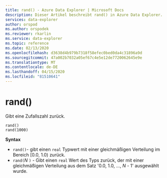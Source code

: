 ```yaml
---
title: rand() - Azure Data Explorer | Microsoft Docs
description: Dieser Artikel beschreibt rand() in Azure Data Explorer.
services: data-explorer
author: orspod
ms.author: orspodek
ms.reviewer: rkarlin
ms.service: data-explorer
ms.topic: reference
ms.date: 02/13/2020
ms.openlocfilehash: d3638d4b979b7318f58efec0bed0da4c31896a9d
ms.sourcegitcommit: 47a002b7032a05ef67c4e5e12de7720062645e9e
ms.translationtype: MT
ms.contentlocale: de-DE
ms.lasthandoff: 04/15/2020
ms.locfileid: "81510641"
---
```

# <a name="rand"></a>rand()

Gibt eine Zufallszahl zurück.

```kusto
rand()
rand(1000)
```

**Syntax**

* `rand()`- gibt einen `real` Typwert mit einer gleichmäßigen Verteilung im Bereich [0.0, 1.0) zurück.
* `rand(`*N* `)` - Gibt einen `real` Wert des Typs zurück, der mit einer gleichmäßigen Verteilung aus dem Satz '0.0, 1.0, ..., *N* - 1' ausgewählt wurde.
